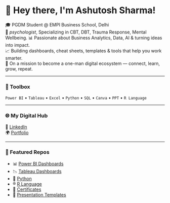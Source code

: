 # 👋 Hey there, I'm Ashutosh Sharma!

🎓 PGDM Student @ EMPI Business School, Delhi  
🧠 *psychologist*, Specializing in CBT, DBT, Trauma Response, Mental Wellbeing.
📊 Passionate about Business Analytics, Data, AI & turning ideas into impact.  
📈 Building dashboards, cheat sheets, templates & tools that help you work smarter.  
🎯 On a mission to become a one-man digital ecosystem — connect, learn, grow, repeat.

---

### 🧰 Toolbox  
`Power BI` • `Tableau` • `Excel` • `Python` • `SQL` • `Canva` • `PPT` • `R Language`

---

### 🌐 My Digital Hub  
🔗 [LinkedIn](www.linkedin.com/in/ashutoshssharma)    
🌍 [Portfolio]()

---

### 📁 Featured Repos    
- 📊 [Power BI Dashboards](https://github.com/Ashus33/Power-Bi-dashboard)
- 📉 [Tableau Dashboards](https://github.com/Ashus33/Tableau-dashboards)  
- 🐍 [Python](https://github.com/Ashus33/Python-projects)
- ®️ [R Language](https://github.com/Ashus33/R-Language)  
- 📜 [Certificates](https://github.com/Ashus33/Certificates)
- 🎨 [Presentation Templates]()  

